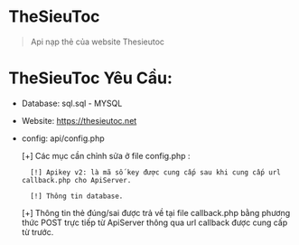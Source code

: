 # TheSieuToc
> Api nạp thẻ của website Thesieutoc 

# TheSieuToc Yêu Cầu:
- Database: sql.sql - MYSQL

- Website: https://thesieutoc.net

- config: api/config.php

   [+] Các mục cần chỉnh sửa ở file config.php :
   
        [!] Apikey v2: là mã số key được cung cấp sau khi cung cấp url callback.php cho ApiServer.
        
        [!] Thông tin database.
        
   [+] Thông tin thẻ đúng/sai được trả về tại file callback.php bằng phương thức POST trực tiếp từ ApiServer thông qua url callback được cung cấp từ trước.     
 
